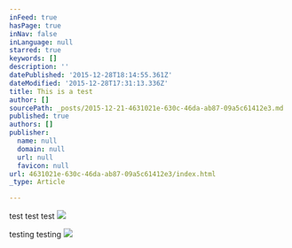```yaml
---
inFeed: true
hasPage: true
inNav: false
inLanguage: null
starred: true
keywords: []
description: ''
datePublished: '2015-12-28T18:14:55.361Z'
dateModified: '2015-12-28T17:31:13.336Z'
title: This is a test
author: []
sourcePath: _posts/2015-12-21-4631021e-630c-46da-ab87-09a5c61412e3.md
published: true
authors: []
publisher:
  name: null
  domain: null
  url: null
  favicon: null
url: 4631021e-630c-46da-ab87-09a5c61412e3/index.html
_type: Article

---
```

test test test
![](https://the-grid-user-content.s3-us-west-2.amazonaws.com/368eda64-fe97-464f-aeba-a3c3f26ef6d3.JPG)

testing   testing
![](https://the-grid-user-content.s3-us-west-2.amazonaws.com/ef84c48b-88b6-4c01-8e79-37d3a32c0ab3.JPG)